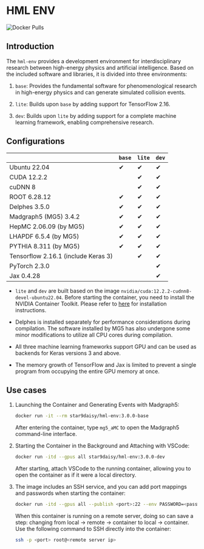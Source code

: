 # HML ENV
![Docker Pulls](https://img.shields.io/docker/pulls/star9daisy/hml-env)

## Introduction

The `hml-env` provides a development environment for interdisciplinary research between high-energy physics and artificial intelligence. Based on the included software and libraries, it is divided into three environments:

1. `base`: Provides the fundamental software for phenomenological research in high-energy physics and can generate simulated collision events.

2. `lite`: Builds upon `base` by adding support for TensorFlow 2.16.

3. `dev`: Builds upon `lite` by adding support for a complete machine learning framework, enabling comprehensive research.

## Configurations

|  | `base` | `lite` | `dev` |
| --- | --- | --- | --- |
| Ubuntu 22.04 | ✔ | ✔ | ✔ |
| CUDA 12.2.2 |  | ✔ | ✔ |
| cuDNN 8 |  | ✔ | ✔ |
| ROOT 6.28.12 | ✔ | ✔ | ✔ |
| Delphes 3.5.0 | ✔ | ✔ | ✔ |
| Madgraph5 (MG5) 3.4.2 | ✔ | ✔ | ✔ |
| HepMC 2.06.09 (by MG5) | ✔ | ✔ | ✔ |
| LHAPDF 6.5.4 (by MG5)  | ✔ | ✔ | ✔ |
| PYTHIA 8.311 (by MG5) | ✔ | ✔ | ✔ |
| Tensorflow 2.16.1 (include Keras 3) |  | ✔ | ✔ |
| PyTorch 2.3.0 |  |  | ✔ |
| Jax 0.4.28 |  |  | ✔ |

- `lite` and `dev` are built based on the image `nvidia/cuda:12.2.2-cudnn8-devel-ubuntu22.04`. Before starting the container, you need to install the NVIDIA Container Toolkit. Please refer to [here](https://github.com/NVIDIA/nvidia-container-toolkit) for installation instructions.

- Delphes is installed separately for performance considerations during compilation. The software installed by MG5 has also undergone some minor modifications to utilize all CPU cores during compilation.

- All three machine learning frameworks support GPU and can be used as backends for Keras versions 3 and above.

- The memory growth of TensorFlow and Jax is limited to prevent a single program from occupying the entire GPU memory at once.

## Use cases

1. Launching the Container and Generating Events with Madgraph5:

    ```bash
    docker run -it --rm star9daisy/hml-env:3.0.0-base
    ```

    After entering the container, type `mg5_aMC` to open the Madgraph5 command-line interface.

2. Starting the Container in the Background and Attaching with VSCode:

    ```bash
    docker run -itd --gpus all star9daisy/hml-env:3.0.0-dev
    ```

    After starting, attach VSCode to the running container, allowing you to open the container as if it were a local directory.

3. The image includes an SSH service, and you can add port mappings and passwords when starting the container:

    ```bash
    docker run -itd --gpus all --publish <port>:22 --env PASSWORD=<password> star9daisy/hml-env:3.0.0-dev
    ```

    When this container is running on a remote server, doing so can save a step: changing from local → remote → container to local → container. Use the following command to SSH directly into the container:

    ```bash
    ssh -p <port> root@<remote server ip>
    ```